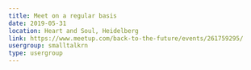 ```yaml
---
title: Meet on a regular basis
date: 2019-05-31
location: Heart and Soul, Heidelberg
link: https://www.meetup.com/back-to-the-future/events/261759295/
usergroup: smalltalkrn
type: usergroup
---
```

